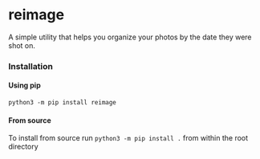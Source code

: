 # reimage

A simple utility that helps you organize your photos by the date they were shot on.

### Installation
#### Using pip
`python3 -m pip install reimage`

#### From source
To install from source run `python3 -m pip install .` from within the root directory
